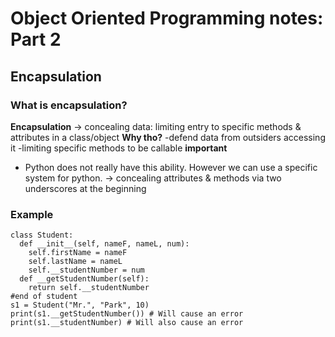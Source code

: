 # Object Oriented Programming notes: Part 2
## Encapsulation 
### What is encapsulation?
**Encapsulation** -> concealing data: limiting entry to specific methods & attributes in a class/object
**Why tho?**
-defend data from outsiders accessing it
-limiting specific methods to be callable 
**important**
+ Python does not really have this ability. However we can use a specific system for python. -> concealing attributes & methods via two underscores at the beginning

### Example 
```
class Student: 
  def __init__(self, nameF, nameL, num):
    self.firstName = nameF
    self.lastName = nameL 
    self.__studentNumber = num 
  def __getStudentNumber(self):
    return self.__studentNumber
#end of student 
s1 = Student("Mr.", "Park", 10)
print(s1.__getStudentNumber()) # Will cause an error 
print(s1.__studentNumber) # Will also cause an error 
